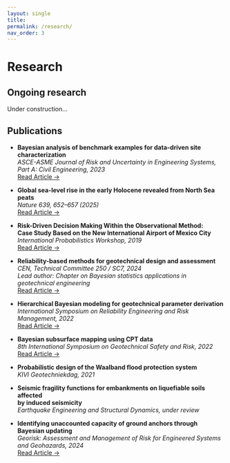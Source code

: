 ```yaml
---
layout: single
title:
permalink: /research/
nav_order: 3
---
```


<h1 class="manual_title">Research</h1>

## Ongoing research

Under construction...

## Publications

- **Bayesian analysis of benchmark examples for data-driven site characterization**  
  *ASCE-ASME Journal of Risk and Uncertainty in Engineering Systems,<br>Part A: Civil Engineering, 2023*<br>
  <a href="https://doi.org/10.1061/AJRUA6.RUENG-975" class="gold-link">Read Article →</a>


- **Global sea-level rise in the early Holocene revealed from North Sea peats**  
  *Nature 639, 652–657 (2025)*<br>
  <a href="https://doi.org/10.1038/s41586-025-08769-7" class="gold-link">Read Article →</a>


- **Risk-Driven Decision Making Within the Observational Method:<br>Case Study Based on the New International Airport of Mexico City**  
  *International Probabilistics Workshop, 2019*<br>
  <a href="https://doi.org/10.1007/978-3-030-73616-3_53" class="gold-link">Read Article →</a>


- **Reliability-based methods for geotechnical design and assessment**  
  *CEN, Technical Committee 250 / SC7, 2024*  
  *Lead author: Chapter on Bayesian statistics applications in geotechnical engineering*<br>
  <a href="https://eurocodes.jrc.ec.europa.eu/publications/reliability-based-verification-limit-states-geotechnical-structures" class="gold-link">Read Article →</a>
  

- **Hierarchical Bayesian modeling for geotechnical parameter derivation**  
  *International Symposium on Reliability Engineering and Risk Management, 2022*<br>
  <a href="https://doi.org/10.3850/978-981-18-5184-1_MS-13-037-cd" class="gold-link">Read Article →</a>


- **Bayesian subsurface mapping using CPT data**  
  *8th International Symposium on Geotechnical Safety and Risk, 2022*<br>
  <a href="https://doi.org/10.3850/978-981-18-5182-7_01-006-cd" class="gold-link">Read Article →</a>



- **Probabilistic design of the Waalband flood protection system**  
  *KIVI Geotechniekdag, 2021*


- **Seismic fragility functions for embankments on liquefiable soils affected<br>by induced seismicity**  
  *Earthquake Engineering and Structural Dynamics, under review*


- **Identifying unaccounted capacity of ground anchors through Bayesian updating**  
  *Georisk: Assessment and Management of Risk for Engineered Systems<br>and Geohazards, 2024* <br>
  <a href="https://doi.org/10.1080/17499518.2024.2443450" class="gold-link">Read Article →</a> 
  
